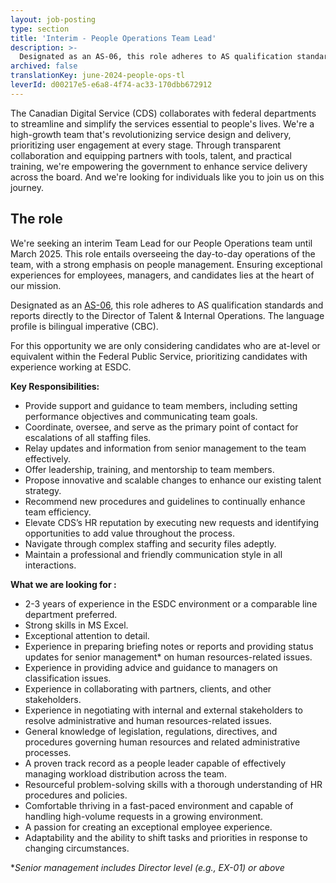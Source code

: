```yaml
---
layout: job-posting
type: section
title: 'Interim - People Operations Team Lead'
description: >-
  Designated as an AS-06, this role adheres to AS qualification standards and reports directly to the Director of Talent & Internal Operations. The language profile is bilingual imperative (CBC). 
archived: false
translationKey: june-2024-people-ops-tl
leverId: d00217e5-e6a8-4f74-ac33-170dbb672912
---
```



The Canadian Digital Service (CDS) collaborates with federal departments to streamline and simplify the services essential to people's lives. We're a high-growth team that's revolutionizing service design and delivery, prioritizing user engagement at every stage. Through transparent collaboration and equipping partners with tools, talent, and practical training, we're empowering the government to enhance service delivery across the board. And we're looking for individuals like you to join us on this journey.

## The role
We're seeking an interim Team Lead for our People Operations team until March 2025. This role entails overseeing the day-to-day operations of the team, with a strong emphasis on people management. Ensuring exceptional experiences for employees, managers, and candidates lies at the heart of our mission.

Designated as an [AS-06](https://www.tbs-sct.canada.ca/agreements-conventions/view-visualiser-eng.aspx?id=15#toc24156224157), this role adheres to AS qualification standards and reports directly to the Director of Talent & Internal Operations. The language profile is bilingual imperative (CBC). 

For this opportunity we are only considering candidates who are at-level or equivalent within the Federal Public Service, prioritizing candidates with experience working at ESDC. 

**Key Responsibilities:**
- Provide support and guidance to team members, including setting performance objectives and communicating team goals.
- Coordinate, oversee, and serve as the primary point of contact for escalations of all staffing files.
- Relay updates and information from senior management to the team effectively.
- Offer leadership, training, and mentorship to team members.
- Propose innovative and scalable changes to enhance our existing talent strategy.
- Recommend new procedures and guidelines to continually enhance team efficiency.
- Elevate CDS’s HR reputation by executing new requests and identifying opportunities to add value throughout the process.
- Navigate through complex staffing and security files adeptly.
- Maintain a professional and friendly communication style in all interactions.

**What we are looking for :**
- 2-3 years of experience in the ESDC environment or a comparable line department preferred.
- Strong skills in MS Excel.
- Exceptional attention to detail.
- Experience in preparing briefing notes or reports and providing status updates for senior management* on human resources-related issues.
- Experience in providing advice and guidance to managers on classification issues.
- Experience in collaborating with partners, clients, and other stakeholders.
- Experience in negotiating with internal and external stakeholders to resolve administrative and human resources-related issues.
- General knowledge of legislation, regulations, directives, and procedures governing human resources and related administrative processes.
- A proven track record as a people leader capable of effectively managing workload distribution across the team.
- Resourceful problem-solving skills with a thorough understanding of HR procedures and policies.
- Comfortable thriving in a fast-paced environment and capable of handling high-volume requests in a growing environment.
- A passion for creating an exceptional employee experience.
- Adaptability and the ability to shift tasks and priorities in response to changing circumstances.

**Senior management includes Director level (e.g., EX-01) or above*

